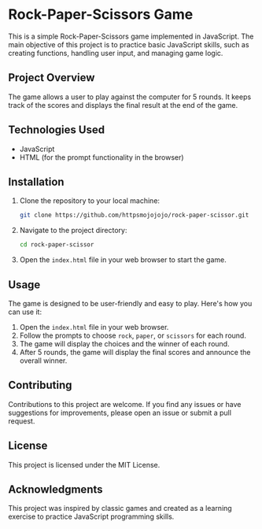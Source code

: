 # Rock-Paper-Scissors Game

This is a simple Rock-Paper-Scissors game implemented in JavaScript. The main objective of this project is to practice basic JavaScript skills, such as creating functions, handling user input, and managing game logic.

## Project Overview

The game allows a user to play against the computer for 5 rounds. It keeps track of the scores and displays the final result at the end of the game.

## Technologies Used

- JavaScript
- HTML (for the prompt functionality in the browser)

## Installation

1. Clone the repository to your local machine:
    ```bash
    git clone https://github.com/httpsmojojojo/rock-paper-scissor.git
    ```

2. Navigate to the project directory:
    ```bash
    cd rock-paper-scissor
    ```

3. Open the `index.html` file in your web browser to start the game.

## Usage

The game is designed to be user-friendly and easy to play. Here's how you can use it:

1. Open the `index.html` file in your web browser.
2. Follow the prompts to choose `rock`, `paper`, or `scissors` for each round.
3. The game will display the choices and the winner of each round.
4. After 5 rounds, the game will display the final scores and announce the overall winner.

## Contributing

Contributions to this project are welcome. If you find any issues or have suggestions for improvements, please open an issue or submit a pull request.

## License

This project is licensed under the MIT License.

## Acknowledgments

This project was inspired by classic games and created as a learning exercise to practice JavaScript programming skills.
